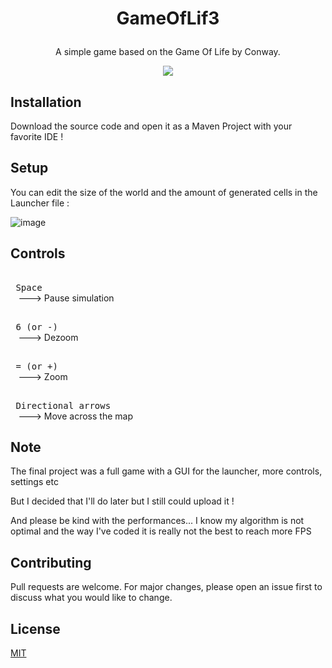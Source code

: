 # <p align="center"> GameOfLif3 </p>
<p align="center">A simple game based on the Game Of Life by Conway.</p>

<p align="center"><img src="https://github.com/0adri3n/GameOfLif3/assets/62818208/ae2fe554-b440-40b9-b2cb-7e0bf80caf23"></p>


## Installation

Download the source code and open it as a Maven Project with your favorite IDE !

## Setup

You can edit the size of the world and the amount of generated cells in the Launcher file :

![image](https://github.com/0adri3n/GameOfLif3/assets/62818208/86b68fda-1e86-4d54-8d8e-f573c43ce3c7)


## Controls

<kbd> <br> Space <br> </kbd>  --->  Pause simulation

<kbd> <br> 6 (or -) <br> </kbd>  --->  Dezoom

<kbd> <br> = (or +) <br> </kbd>  --->  Zoom

<kbd> <br> Directional arrows <br> </kbd>  --->  Move across the map

## Note

The final project was a full game with a GUI for the launcher, more controls, settings etc

But I decided that I'll do later but I still could upload it !

And please be kind with the performances... I know my algorithm is not optimal and the way I've coded it is really not the best to reach more FPS

## Contributing
Pull requests are welcome. For major changes, please open an issue first to discuss what you would like to change.


## License
[MIT](https://choosealicense.com/licenses/mit/)
